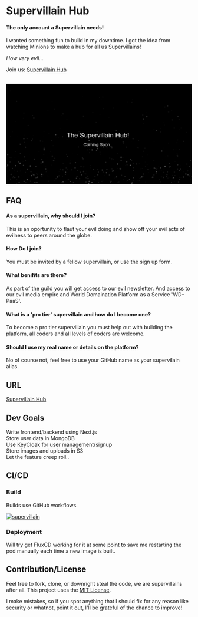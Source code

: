# Supervillain Hub

#### The only account a Supervillain needs!


I wanted something fun to build in my downtime. I got the idea from watching Minions to make a hub for all us Supervillains! 

_How very evil..._

Join us: [Supervillain Hub](https://supervillain.cloud/)


## 
![Homepage](./docs/img/homepage.jpg)


## FAQ

#### As a supervillain, why should I join?

This is an oportunity to flaut your evil doing and show off your evil acts of evilness to peers around the globe.

#### How Do I join?

You must be invited by a fellow supervillain, or use the sign up form.

#### What benifits are there?

As part of the guild you will get access to our evil newsletter. And access to our evil media empire and World Domaination Platform as a Service 'WD-PaaS'.

#### What is a 'pro tier' supervillain and how do I become one?

To become a pro tier supervillain you must help out with building the platform, all coders and all levels of coders are welcome.

#### Should I use my real name or details on the platform?

No of course not, feel free to use your GitHub name as your supervilain alias.


## URL

[Supervillain Hub](https://supervillain.cloud/)


## Dev Goals

Write frontend/backend using Next.js \
Store user data in MongoDB \
Use KeyCloak for user management/signup \
Store images and uploads in S3 \
Let the feature creep roll.. 


## CI/CD

### Build

Builds use GitHub workflows.

[![supervillain](https://github.com/FoodyFood/supervillain-hub/actions/workflows/supervillain.yaml/badge.svg)](https://github.com/FoodyFood/supervillain-hub/actions/workflows/supervillain.yaml)

### Deployment

Will try get FluxCD working for it at some point to save me restarting the pod manually each time a new image is built.


## Contribution/License

Feel free to fork, clone, or downright steal the code, we are supervillains after all. This project uses the [MIT License](./LICENSE). 

I make mistakes, so if you spot anything that I should fix for any reason like security or whatnot, point it out, I'll be grateful of the chance to improve!

